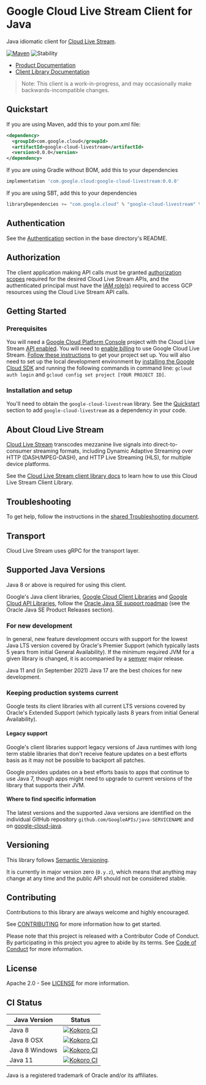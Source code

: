 # Google Cloud Live Stream Client for Java

Java idiomatic client for [Cloud Live Stream][product-docs].

[![Maven][maven-version-image]][maven-version-link]
![Stability][stability-image]

- [Product Documentation][product-docs]
- [Client Library Documentation][javadocs]

> Note: This client is a work-in-progress, and may occasionally
> make backwards-incompatible changes.


## Quickstart


If you are using Maven, add this to your pom.xml file:


```xml
<dependency>
  <groupId>com.google.cloud</groupId>
  <artifactId>google-cloud-livestream</artifactId>
  <version>0.0.0</version>
</dependency>
```

If you are using Gradle without BOM, add this to your dependencies

```Groovy
implementation 'com.google.cloud:google-cloud-livestream:0.0.0'
```

If you are using SBT, add this to your dependencies

```Scala
libraryDependencies += "com.google.cloud" % "google-cloud-livestream" % "0.0.0"
```

## Authentication

See the [Authentication][authentication] section in the base directory's README.

## Authorization

The client application making API calls must be granted [authorization scopes][auth-scopes] required for the desired Cloud Live Stream APIs, and the authenticated principal must have the [IAM role(s)][predefined-iam-roles] required to access GCP resources using the Cloud Live Stream API calls.

## Getting Started

### Prerequisites

You will need a [Google Cloud Platform Console][developer-console] project with the Cloud Live Stream [API enabled][enable-api].
You will need to [enable billing][enable-billing] to use Google Cloud Live Stream.
[Follow these instructions][create-project] to get your project set up. You will also need to set up the local development environment by
[installing the Google Cloud SDK][cloud-sdk] and running the following commands in command line:
`gcloud auth login` and `gcloud config set project [YOUR PROJECT ID]`.

### Installation and setup

You'll need to obtain the `google-cloud-livestream` library.  See the [Quickstart](#quickstart) section
to add `google-cloud-livestream` as a dependency in your code.

## About Cloud Live Stream


[Cloud Live Stream][product-docs] transcodes mezzanine live signals into direct-to-consumer streaming formats, including Dynamic Adaptive Streaming over HTTP (DASH/MPEG-DASH), and HTTP Live Streaming (HLS), for multiple device platforms.

See the [Cloud Live Stream client library docs][javadocs] to learn how to
use this Cloud Live Stream Client Library.






## Troubleshooting

To get help, follow the instructions in the [shared Troubleshooting document][troubleshooting].

## Transport

Cloud Live Stream uses gRPC for the transport layer.

## Supported Java Versions

Java 8 or above is required for using this client.

Google's Java client libraries,
[Google Cloud Client Libraries][cloudlibs]
and
[Google Cloud API Libraries][apilibs],
follow the
[Oracle Java SE support roadmap][oracle]
(see the Oracle Java SE Product Releases section).

### For new development

In general, new feature development occurs with support for the lowest Java
LTS version covered by  Oracle's Premier Support (which typically lasts 5 years
from initial General Availability). If the minimum required JVM for a given
library is changed, it is accompanied by a [semver][semver] major release.

Java 11 and (in September 2021) Java 17 are the best choices for new
development.

### Keeping production systems current

Google tests its client libraries with all current LTS versions covered by
Oracle's Extended Support (which typically lasts 8 years from initial
General Availability).

#### Legacy support

Google's client libraries support legacy versions of Java runtimes with long
term stable libraries that don't receive feature updates on a best efforts basis
as it may not be possible to backport all patches.

Google provides updates on a best efforts basis to apps that continue to use
Java 7, though apps might need to upgrade to current versions of the library
that supports their JVM.

#### Where to find specific information

The latest versions and the supported Java versions are identified on
the individual GitHub repository `github.com/GoogleAPIs/java-SERVICENAME`
and on [google-cloud-java][g-c-j].

## Versioning


This library follows [Semantic Versioning](http://semver.org/).


It is currently in major version zero (``0.y.z``), which means that anything may change at any time
and the public API should not be considered stable.


## Contributing


Contributions to this library are always welcome and highly encouraged.

See [CONTRIBUTING][contributing] for more information how to get started.

Please note that this project is released with a Contributor Code of Conduct. By participating in
this project you agree to abide by its terms. See [Code of Conduct][code-of-conduct] for more
information.


## License

Apache 2.0 - See [LICENSE][license] for more information.

## CI Status

Java Version | Status
------------ | ------
Java 8 | [![Kokoro CI][kokoro-badge-image-2]][kokoro-badge-link-2]
Java 8 OSX | [![Kokoro CI][kokoro-badge-image-3]][kokoro-badge-link-3]
Java 8 Windows | [![Kokoro CI][kokoro-badge-image-4]][kokoro-badge-link-4]
Java 11 | [![Kokoro CI][kokoro-badge-image-5]][kokoro-badge-link-5]

Java is a registered trademark of Oracle and/or its affiliates.

[product-docs]: https://cloud.google.com/livestream/
[javadocs]: https://googleapis.dev/java/google-cloud-livestream/latest/index.html
[kokoro-badge-image-1]: http://storage.googleapis.com/cloud-devrel-public/java/badges/java-livestream/java7.svg
[kokoro-badge-link-1]: http://storage.googleapis.com/cloud-devrel-public/java/badges/java-livestream/java7.html
[kokoro-badge-image-2]: http://storage.googleapis.com/cloud-devrel-public/java/badges/java-livestream/java8.svg
[kokoro-badge-link-2]: http://storage.googleapis.com/cloud-devrel-public/java/badges/java-livestream/java8.html
[kokoro-badge-image-3]: http://storage.googleapis.com/cloud-devrel-public/java/badges/java-livestream/java8-osx.svg
[kokoro-badge-link-3]: http://storage.googleapis.com/cloud-devrel-public/java/badges/java-livestream/java8-osx.html
[kokoro-badge-image-4]: http://storage.googleapis.com/cloud-devrel-public/java/badges/java-livestream/java8-win.svg
[kokoro-badge-link-4]: http://storage.googleapis.com/cloud-devrel-public/java/badges/java-livestream/java8-win.html
[kokoro-badge-image-5]: http://storage.googleapis.com/cloud-devrel-public/java/badges/java-livestream/java11.svg
[kokoro-badge-link-5]: http://storage.googleapis.com/cloud-devrel-public/java/badges/java-livestream/java11.html
[stability-image]: https://img.shields.io/badge/stability-preview-yellow
[maven-version-image]: https://img.shields.io/maven-central/v/com.google.cloud/google-cloud-livestream.svg
[maven-version-link]: https://search.maven.org/search?q=g:com.google.cloud%20AND%20a:google-cloud-livestream&core=gav
[authentication]: https://github.com/googleapis/google-cloud-java#authentication
[auth-scopes]: https://developers.google.com/identity/protocols/oauth2/scopes
[predefined-iam-roles]: https://cloud.google.com/iam/docs/understanding-roles#predefined_roles
[iam-policy]: https://cloud.google.com/iam/docs/overview#cloud-iam-policy
[developer-console]: https://console.developers.google.com/
[create-project]: https://cloud.google.com/resource-manager/docs/creating-managing-projects
[cloud-sdk]: https://cloud.google.com/sdk/
[troubleshooting]: https://github.com/googleapis/google-cloud-common/blob/main/troubleshooting/readme.md#troubleshooting
[contributing]: https://github.com/googleapis/java-livestream/blob/main/CONTRIBUTING.md
[code-of-conduct]: https://github.com/googleapis/java-livestream/blob/main/CODE_OF_CONDUCT.md#contributor-code-of-conduct
[license]: https://github.com/googleapis/java-livestream/blob/main/LICENSE
[enable-billing]: https://cloud.google.com/apis/docs/getting-started#enabling_billing
[enable-api]: https://console.cloud.google.com/flows/enableapi?apiid=livestream.googleapis.com
[libraries-bom]: https://github.com/GoogleCloudPlatform/cloud-opensource-java/wiki/The-Google-Cloud-Platform-Libraries-BOM
[shell_img]: https://gstatic.com/cloudssh/images/open-btn.png

[semver]: https://semver.org/
[cloudlibs]: https://cloud.google.com/apis/docs/client-libraries-explained
[apilibs]: https://cloud.google.com/apis/docs/client-libraries-explained#google_api_client_libraries
[oracle]: https://www.oracle.com/java/technologies/java-se-support-roadmap.html
[g-c-j]: http://github.com/googleapis/google-cloud-java
